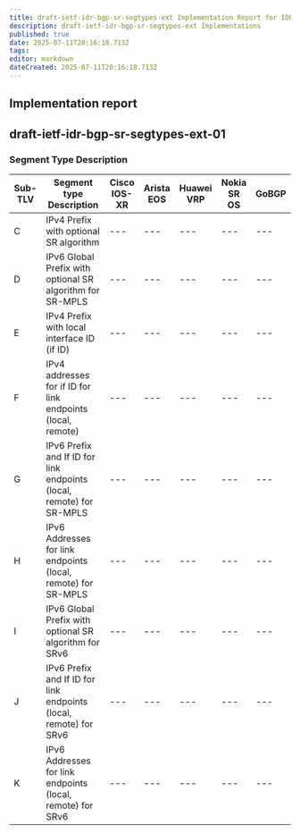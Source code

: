 ```yaml
---
title: draft-ietf-idr-bgp-sr-segtypes-ext Implementation Report for IDR 
description: draft-ietf-idr-bgp-sr-segtypes-ext Implementations
published: true
date: 2025-07-11T20:16:18.713Z
tags: 
editor: markdown
dateCreated: 2025-07-11T20:16:18.713Z
---
```


## Implementation report
## draft-ietf-idr-bgp-sr-segtypes-ext-01

### Segment Type Description 

| Sub-TLV |	Segment type Description | Cisco IOS-XR |	Arista EOS |	Huawei VRP | Nokia SR OS | GoBGP |
|---|---|---|---|---|---|---|
| C	 | IPv4 Prefix with optional SR algorithm	 | --- | --- | --- | --- | --- |		
| D	 | IPv6 Global Prefix with optional SR algorithm for SR-MPLS	| --- | --- | --- | --- | --- |		
| E	 | IPv4 Prefix with local interface ID (if ID) | --- | --- | --- | --- | --- |
| F	 | IPv4 addresses for if ID for link endpoints (local, remote)  | --- | --- | --- | --- | --- |		
| G	 | IPv6 Prefix and If ID for link endpoints (local, remote) for SR-MPLS	| --- | --- | --- | --- | --- |
| H	 | IPv6 Addresses for link endpoints (local, remote) for SR-MPLS | --- | --- | --- | --- | --- |	
| I	 | IPv6 Global Prefix with optional SR algorithm for SRv6 | --- | --- | --- | --- | --- |		
| J	 | IPv6 Prefix and If ID for link endpoints (local, remote) for SRv6 | --- | --- | --- | --- | --- |
| K |	IPv6 Addresses for link endpoints (local, remote) for SRv6 | --- | --- | --- | --- | --- |	